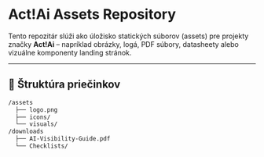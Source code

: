 # Act!Ai Assets Repository

Tento repozitár slúži ako úložisko statických súborov (assets) pre projekty značky **Act!Ai** – napríklad obrázky, logá, PDF súbory, datasheety alebo vizuálne komponenty landing stránok.

---

## 📁 Štruktúra priečinkov

```bash
/assets
  ├── logo.png
  ├── icons/
  └── visuals/
/downloads
  ├── AI-Visibility-Guide.pdf
  └── Checklists/
